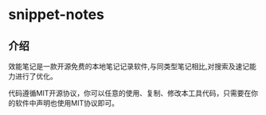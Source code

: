 # snippet-notes

## 介绍

效能笔记是一款开源免费的本地笔记记录软件,与同类型笔记相比,对搜索及速记能力进行了优化。

代码遵循MIT开源协议，你可以任意的使用、复制、修改本工具代码，只需要在你的软件中声明也使用MIT协议即可。
